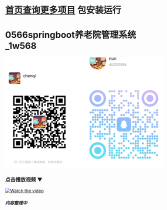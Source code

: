 # [首页查询更多项目](https://github.com/GraduationProject-springboot) 包安装运行


# 0566springboot养老院管理系统_1w568

![picture](https://raw.githubusercontent.com/GraduationProject-springboot/.github/main/img/wx.png)

### 点击播放视频 ▼
[![Watch the video](https://i.sstatic.net/Vp2cE.png)](https://www.bilibili.com/video/BV1eMbYemE1U?p=65)


#####   内容整理中  











